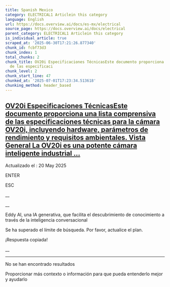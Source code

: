 ```yaml
---
title: Spanish Mexico
category: ELECTRICAL1 Articlein this category
language: English
url: https://docs.overview.ai/docs/es-mx/electrical
source_page: https://docs.overview.ai/docs/electrical
parent_category: ELECTRICAL1 Articlein this category
is_individual_article: true
scraped_at: '2025-06-30T17:21:26.877340'
chunk_id: fcbf73d3
chunk_index: 1
total_chunks: 2
chunk_title: OV20i Especificaciones TécnicasEste documento proporciona una lista comprensiva
  de las especificaci
chunk_level: 2
chunk_start_line: 47
chunked_at: '2025-07-01T17:23:34.513618'
chunking_method: header_based
---
```


## [OV20i Especificaciones TécnicasEste documento proporciona una lista comprensiva de las especificaciones técnicas para la cámara OV20i, incluyendo hardware, parámetros de rendimiento y requisitos ambientales. Vista General La OV20i es una potente cámara inteligente industrial ...](/docs/es-mx/ov20i-especificaciones-tecnicas)

Actualizado el : 20 May 2025

ENTER

ESC

 __

__

Eddy AI, una IA generativa, que facilita el descubrimiento de conocimiento a través de la inteligencia conversacional

Se ha superado el límite de búsqueda. Por favor, actualice el plan.

¡Respuesta copiada\!

__

__ __

No se han encontrado resultados

Proporcionar más contexto o información para que pueda entenderlo mejor y ayudarlo
